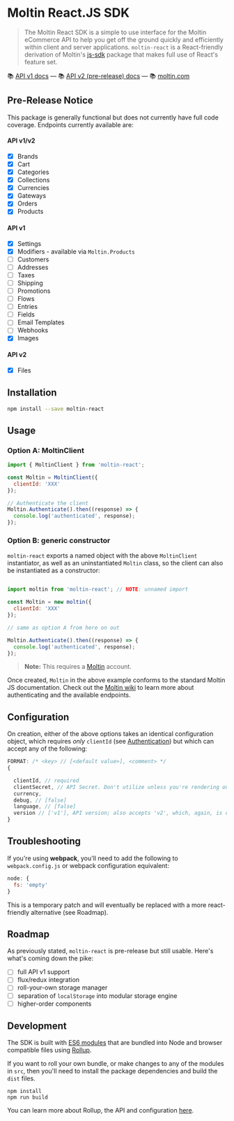 # Moltin React.JS SDK
> The Moltin React SDK is a simple to use interface for the Moltin eCommerce API to help you get off the ground quickly and efficiently within client and server applications. `moltin-react` is a React-friendly derivation of Moltin's [js-sdk](https://github.com/moltin/js-sdk/tree/master) package that makes full use of React's feature set.

📚 [API v1 docs](https://docs.moltin.com/) &mdash; 📚 [API v2 (pre-release) docs](https://moltin.api-docs.io/v2) &mdash; 📚 [moltin.com](https://moltin.com)

## Pre-Release Notice
This package is generally functional but does not currently have full code coverage. Endpoints currently available are:

#### API v1/v2
- [x] Brands
- [x] Cart
- [x] Categories
- [x] Collections
- [x] Currencies
- [x] Gateways
- [x] Orders
- [x] Products

#### API v1
- [x] Settings
- [x] Modifiers - available via `Moltin.Products`
- [ ] Customers
- [ ] Addresses
- [ ] Taxes
- [ ] Shipping
- [ ] Promotions
- [ ] Flows
- [ ] Entries
- [ ] Fields
- [ ] Email Templates
- [ ] Webhooks
- [x] Images

#### API v2
- [x] Files

## Installation
```sh
npm install --save moltin-react
```


## Usage
### Option A: MoltinClient
```js
import { MoltinClient } from 'moltin-react';

const Moltin = MoltinClient({
  clientId: 'XXX'
});

// Authenticate the client
Moltin.Authenticate().then((response) => {
  console.log('authenticated', response);
});

```
### Option B: generic constructor
`moltin-react` exports a named object with the above `MoltinClient` instantiator, as well as an uninstantiated `Moltin` class, so the client can also be instantiated as a constructor:

```js

import moltin from 'moltin-react'; // NOTE: unnamed import

const Moltin = new moltin({
  clientId: 'XXX'
});

// same as option A from here on out

Moltin.Authenticate().then((response) => {
  console.log('authenticated', response);
});

```
> **Note:** This requires a [Moltin](http://moltin.com) account.

Once created, `Moltin` in the above example conforms to the standard Moltin JS documentation. Check out the [Moltin wiki](https://github.com/moltin/js-sdk/wiki) to learn more about authenticating and the available endpoints.

## Configuration
On creation, either of the above options takes an identical configuration object, which requires _only_ `clientId` (see [Authentication](https://docs.moltin.com/authenticate)) but which can accept any of the following:

```js
FORMAT: /* <key> // [<default value>], <comment> */
{

  clientId, // required
  clientSecret, // API Secret. Don't utilize unless you're rendering on server.
  currency,
  debug, // [false]
  language, // [false]
  version // ['v1'], API version; also accepts 'v2', which, again, is currently unavailable.
}
```


## Troubleshooting
If you're using **webpack**, you'll need to add the following to `webpack.config.js` or webpack configuration equivalent:

```js
node: {
  fs: 'empty'
}
```

This is a temporary patch and will eventually be replaced with a more react-friendly alternative (see Roadmap).

## Roadmap
As previously stated, `moltin-react` is pre-release but still usable. Here's what's coming down the pike:

- [ ] full API v1 support
- [ ] flux/redux integration
- [ ] roll-your-own storage manager
- [ ] separation of `localStorage` into modular storage engine
- [ ] higher-order components

## Development

The SDK is built with [ES6 modules](https://strongloop.com/strongblog/an-introduction-to-javascript-es6-modules/) that are bundled into Node and browser compatible files using [Rollup](http://rollupjs.org).

If you want to roll your own bundle, or make changes to any of the modules in `src`, then you'll need to install the package dependencies and build the `dist` files.

```
npm install
npm run build
```

You can learn more about Rollup, the API and configuration  [here](https://github.com/rollup/rollup/wiki).
